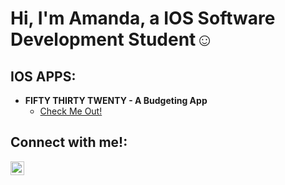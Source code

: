 <h1>Hi, I'm Amanda, a IOS Software Development Student</a>☺</h1>

<h2> IOS APPS:</h2>

- <b>FIFTY THIRTY TWENTY - A Budgeting App</b>
  - [Check Me Out!](https://github.com/ahelfer/fiftythirtytwenty)

 


<h2>Connect with me!:</h2>

[<img align="left" alt="Amanda | LinkedIn" width="22px" src="https://cdn.jsdelivr.net/npm/simple-icons@v3/icons/linkedin.svg" />][linkedin]

[linkedin]: https://www.linkedin.com/in/amanda-helfer/
